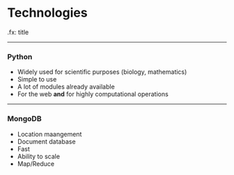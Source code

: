 # Technologies

.fx: title

---

### Python

* Widely used for scientific purposes (biology, mathematics)
* Simple to use
* A lot of modules already available
* For the web **and** for highly computational operations

---

### MongoDB

* Location maangement
* Document database
* Fast
* Ability to scale
* Map/Reduce
